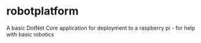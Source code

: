 # robotplatform
A basic DotNet Core application for deployment to a raspberry pi - for help with basic robotics

